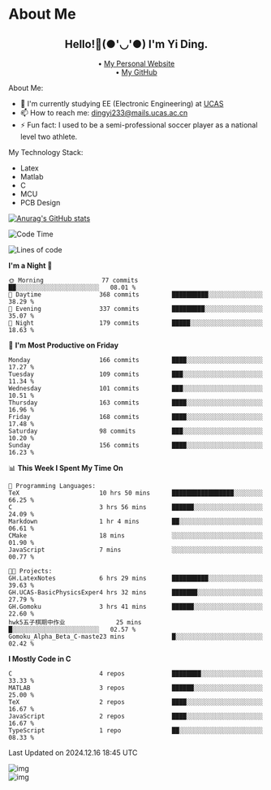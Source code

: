 # About Me

<h2 style="text-align:center;"> Hello!👋(●'◡'●) I'm Yi Ding.</h2>

<div style="text-align:center;">
  • <a href="https://yidingg.github.io/YiDingg">My Personal Website</a><br>
  • <a href="https://github.com/YiDingg">My GitHub</a>
</div>

About Me:
- 🔭 I'm currently studying EE (Electronic Engineering) at [UCAS](https://www.ucas.ac.cn/)
- 📫 How to reach me: dingyi233@mails.ucas.ac.cn
- ⚡ Fun fact: I used to be a semi-professional soccer player as a national level two athlete.

My Technology Stack:
- Latex
- Matlab
- C
- MCU
- PCB Design

[![Anurag's GitHub stats](https://github-readme-stats.vercel.app/api?username=YiDingg)](https://github.com/anuraghazra/github-readme-stats)

<!--START_SECTION:waka-->
![Code Time](http://img.shields.io/badge/Code%20Time-824%20hrs%201%20min-blue)

![Lines of code](https://img.shields.io/badge/From%20Hello%20World%20I%27ve%20Written-625.8%20thousand%20lines%20of%20code-blue)

**I'm a Night 🦉** 

```text
🌞 Morning                77 commits          ██░░░░░░░░░░░░░░░░░░░░░░░   08.01 % 
🌆 Daytime                368 commits         ██████████░░░░░░░░░░░░░░░   38.29 % 
🌃 Evening                337 commits         █████████░░░░░░░░░░░░░░░░   35.07 % 
🌙 Night                  179 commits         █████░░░░░░░░░░░░░░░░░░░░   18.63 % 
```
📅 **I'm Most Productive on Friday** 

```text
Monday                   166 commits         ████░░░░░░░░░░░░░░░░░░░░░   17.27 % 
Tuesday                  109 commits         ███░░░░░░░░░░░░░░░░░░░░░░   11.34 % 
Wednesday                101 commits         ███░░░░░░░░░░░░░░░░░░░░░░   10.51 % 
Thursday                 163 commits         ████░░░░░░░░░░░░░░░░░░░░░   16.96 % 
Friday                   168 commits         ████░░░░░░░░░░░░░░░░░░░░░   17.48 % 
Saturday                 98 commits          ███░░░░░░░░░░░░░░░░░░░░░░   10.20 % 
Sunday                   156 commits         ████░░░░░░░░░░░░░░░░░░░░░   16.23 % 
```


📊 **This Week I Spent My Time On** 

```text
💬 Programming Languages: 
TeX                      10 hrs 50 mins      █████████████████░░░░░░░░   66.25 % 
C                        3 hrs 56 mins       ██████░░░░░░░░░░░░░░░░░░░   24.09 % 
Markdown                 1 hr 4 mins         ██░░░░░░░░░░░░░░░░░░░░░░░   06.61 % 
CMake                    18 mins             ░░░░░░░░░░░░░░░░░░░░░░░░░   01.90 % 
JavaScript               7 mins              ░░░░░░░░░░░░░░░░░░░░░░░░░   00.77 % 

🐱‍💻 Projects: 
GH.LatexNotes            6 hrs 29 mins       ██████████░░░░░░░░░░░░░░░   39.63 % 
GH.UCAS-BasicPhysicsExper4 hrs 32 mins       ███████░░░░░░░░░░░░░░░░░░   27.79 % 
GH.Gomoku                3 hrs 41 mins       ██████░░░░░░░░░░░░░░░░░░░   22.60 % 
hwk5五子棋期中作业              25 mins             █░░░░░░░░░░░░░░░░░░░░░░░░   02.57 % 
Gomoku_Alpha_Beta_C-maste23 mins             █░░░░░░░░░░░░░░░░░░░░░░░░   02.42 % 
```

**I Mostly Code in C** 

```text
C                        4 repos             ████████░░░░░░░░░░░░░░░░░   33.33 % 
MATLAB                   3 repos             ██████░░░░░░░░░░░░░░░░░░░   25.00 % 
TeX                      2 repos             ████░░░░░░░░░░░░░░░░░░░░░   16.67 % 
JavaScript               2 repos             ████░░░░░░░░░░░░░░░░░░░░░   16.67 % 
TypeScript               1 repo              ██░░░░░░░░░░░░░░░░░░░░░░░   08.33 % 
```




 Last Updated on 2024.12.16 18:45 UTC
<!--END_SECTION:waka-->

<!-- Coding activity over the last year -->
<div class='center'><img src='https://wakatime.com/share/@YiDingg/260601e0-8e46-41ab-9832-d4d0ae5fd0bd.svg' alt='img'/></div>

<!-- Languages over the last year -->
<div class='center'><img src='https://wakatime.com/share/@YiDingg/99546fa3-4cc3-4808-ab6e-13f38e27aba1.svg' alt='img'/></div>
